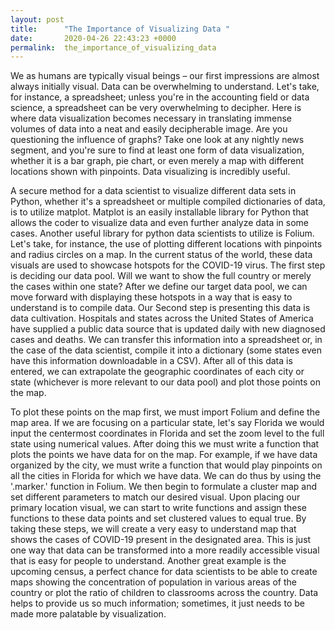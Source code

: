 ```yaml
---
layout: post
title:      "The Importance of Visualizing Data "
date:       2020-04-26 22:43:23 +0000
permalink:  the_importance_of_visualizing_data
---
```





We as humans are typically visual beings – our first impressions are almost always initially visual. Data can be overwhelming to understand. Let's take, for instance, a spreadsheet; unless you're in the accounting field or data science, a spreadsheet can be very overwhelming to decipher. Here is where data visualization becomes necessary in translating immense volumes of data into a neat and easily decipherable image.  Are you questioning the influence of graphs? Take one look at any nightly news segment, and you're sure to find at least one form of data visualization, whether it is a bar graph, pie chart, or even merely a map with different locations shown with pinpoints. Data visualizing is incredibly useful.

A secure method for a data scientist to visualize different data sets in Python, whether it's a spreadsheet or multiple compiled dictionaries of data, is to utilize matplot. Matplot is an easily installable library for Python that allows the coder to visualize data and even further analyze data in some cases. Another useful library for python data scientists to utilize is Folium. Let's take, for instance, the use of plotting different locations with pinpoints and radius circles on a map. In the current status of the world, these data visuals are used to showcase hotspots for the COVID-19 virus. The first step is deciding our data pool. Will we want to show the full country or merely the cases within one state? After we define our target data pool, we can move forward with displaying these hotspots in a way that is easy to understand is to compile data. Our Second step is presenting this data is data cultivation. Hospitals and states across the United States of America have supplied a public data source that is updated daily with new diagnosed cases and deaths. We can transfer this information into a spreadsheet or, in the case of the data scientist, compile it into a dictionary (some states even have this information downloadable in a CSV). After all of this data is entered, we can extrapolate the geographic coordinates of each city or state (whichever is more relevant to our data pool) and plot those points on the map. 

To plot these points on the map first, we must import Folium and define the map area. If we are focusing on a particular state, let's say Florida we would input the centermost coordinates in Florida and set the zoom level to the full state using numerical values. After doing this we must write a function that plots the points we have data for on the map. For example, if we have data organized by the city, we must write a function that would play pinpoints on all the cities in Florida for which we have data. We can do thus by using the '.marker.' function in Folium. We then begin to formulate a cluster map and set different parameters to match our desired visual. Upon placing our primary location visual, we can start to write functions and assign these functions to these data points and set clustered values to equal true. By taking these steps, we will create a very easy to understand map that shows the cases of COVID-19 present in the designated area. 
This is just one way that data can be transformed into a more readily accessible visual that is easy for people to understand. Another great example is the upcoming census, a perfect chance for data scientists to be able to create maps showing the concentration of population in various areas of the country or plot the ratio of children to classrooms across the country. Data helps to provide us so much information; sometimes, it just needs to be made more palatable by visualization.


